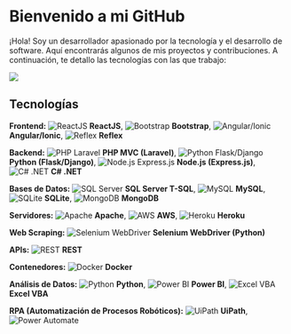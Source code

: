 # Bienvenido a mi GitHub

¡Hola! Soy un desarrollador apasionado por la tecnología y el desarrollo de software. Aquí encontrarás algunos de mis proyectos y contribuciones. A continuación, te detallo las tecnologías con las que trabajo:

<!--horizontal divider(gradiant)-->
<img src="https://user-images.githubusercontent.com/73097560/115834477-dbab4500-a447-11eb-908a-139a6edaec5c.gif">

## Tecnologías

**Frontend:**
![ReactJS](https://img.shields.io/badge/React-61DAFB?style=flat-square&logo=react&logoColor=white) **ReactJS**, 
![Bootstrap](https://img.shields.io/badge/Bootstrap-563D7C?style=flat-square&logo=bootstrap&logoColor=white) **Bootstrap**, 
![Angular/Ionic](https://img.shields.io/badge/Angular-DD0031?style=flat-square&logo=angular&logoColor=white) **Angular/Ionic**, 
![Reflex](https://img.shields.io/badge/Reflex-000000?style=flat-square&logo=reflex&logoColor=white) **Reflex**

**Backend:**
![PHP Laravel](https://img.shields.io/badge/Laravel-FF2D20?style=flat-square&logo=laravel&logoColor=white) **PHP MVC (Laravel)**, 
![Python Flask/Django](https://img.shields.io/badge/Python-3776AB?style=flat-square&logo=python&logoColor=white) **Python (Flask/Django)**, 
![Node.js Express.js](https://img.shields.io/badge/Node.js-339933?style=flat-square&logo=node.js&logoColor=white) **Node.js (Express.js)**, 
![C# .NET](https://img.shields.io/badge/.NET-512BD4?style=flat-square&logo=.net&logoColor=white) **C# .NET**

**Bases de Datos:**
![SQL Server](https://img.shields.io/badge/SQL_Server-CC2927?style=flat-square&logo=microsoft-sql-server&logoColor=white) **SQL Server T-SQL**, 
![MySQL](https://img.shields.io/badge/MySQL-4479A1?style=flat-square&logo=mysql&logoColor=white) **MySQL**, 
![SQLite](https://img.shields.io/badge/SQLite-003B57?style=flat-square&logo=sqlite&logoColor=white) **SQLite**, 
![MongoDB](https://img.shields.io/badge/MongoDB-47A248?style=flat-square&logo=mongodb&logoColor=white) **MongoDB**

**Servidores:**
![Apache](https://img.shields.io/badge/Apache-D22128?style=flat-square&logo=apache&logoColor=white) **Apache**, 
![AWS](https://img.shields.io/badge/AWS-232F3E?style=flat-square&logo=amazon-aws&logoColor=white) **AWS**, 
![Heroku](https://img.shields.io/badge/Heroku-430098?style=flat-square&logo=heroku&logoColor=white) **Heroku**

**Web Scraping:**
![Selenium WebDriver](https://img.shields.io/badge/Selenium-43B02A?style=flat-square&logo=selenium&logoColor=white) **Selenium WebDriver (Python)**

**APIs:**
![REST](https://img.shields.io/badge/REST-02569B?style=flat-square&logo=rest&logoColor=white) **REST**

**Contenedores:**
![Docker](https://img.shields.io/badge/Docker-2496ED?style=flat-square&logo=docker&logoColor=white) **Docker**

**Análisis de Datos:**
![Python](https://img.shields.io/badge/Python-3776AB?style=flat-square&logo=python&logoColor=white) **Python**, 
![Power BI](https://img.shields.io/badge/Power_BI-F2C811?style=flat-square&logo=power-bi&logoColor=white) **Power BI**, 
![Excel VBA](https://img.shields.io/badge/Excel_VBA-217346?style=flat-square&logo=microsoft-excel&logoColor=white) **Excel VBA**

**RPA (Automatización de Procesos Robóticos):**
![UiPath](https://img.shields.io/badge/UiPath-0066FF?style=flat-square&logo=uipath&logoColor=white) **UiPath**, 
![Power Automate](https://img.shields.io/badge/Power_Automate-0066FF?style=flat-square&logo=power-automate&logoColor=white)
